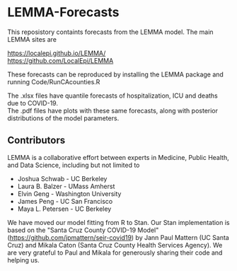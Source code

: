 # LEMMA-Forecasts
This reposistory containts forecasts from the LEMMA model. The main LEMMA sites are

https://localepi.github.io/LEMMA/  
https://github.com/LocalEpi/LEMMA

These forecasts can be reproduced by installing the LEMMA package and running Code/RunCAcounties.R

The .xlsx files have quantile forecasts of hospitalization, ICU and deaths due to COVID-19.  
The .pdf files have plots with these same forecasts, along with posterior distributions of the model parameters.


## Contributors
LEMMA is a collaborative effort between experts in Medicine, Public Health, and Data Science, including but not limited to

- Joshua Schwab - UC Berkeley
- Laura B. Balzer - UMass Amherst
- Elvin Geng - Washington University
- James Peng - UC San Francisco
- Maya L. Petersen - UC Berkeley

We have moved our model fitting from R to Stan. Our Stan implementation is based on the "Santa Cruz County COVID-19 Model" (https://github.com/jpmattern/seir-covid19) by Jann Paul Mattern (UC Santa Cruz) and Mikala Caton (Santa Cruz County Health Services Agency). We are very grateful to Paul and Mikala for generously sharing their code and helping us.
